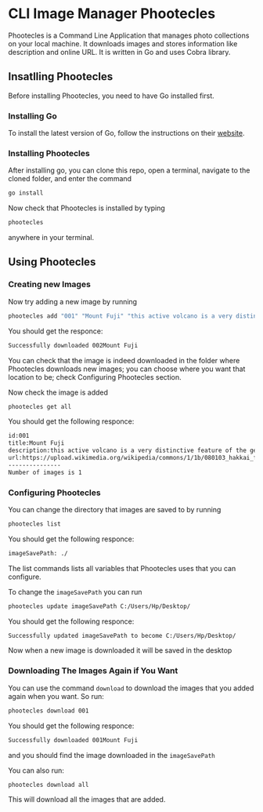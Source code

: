 # CLI Image Manager Phootecles

Phootecles is a Command Line Application that manages photo collections on your local machine. It downloads images and stores information like description and online URL. It is written in Go and uses Cobra library.

## Insatlling Phootecles

Before installing Phootecles, you need to have Go installed first.

### Installing Go

To install the latest version of Go, follow the instructions on their [website](https://golang.org/dl/).

### Installing Phootecles

After installing go, you can clone this repo, open a terminal, navigate to the cloned folder, and enter the command

```bash
go install
```

Now check that Phootecles is installed by typing

```bash
phootecles
```

anywhere in your terminal.

## Using Phootecles

### Creating new Images

Now try adding a new image by running

```bash
phootecles add "001" "Mount Fuji" "this active volcano is a very distinctive feature of the geography of Japan...." "https://upload.wikimedia.org/wikipedia/commons/1/1b/080103_hakkai_fuji.jpg"
```

You should get the responce:

```bash
Successfully downloaded 002Mount Fuji
```

You can check that the image is indeed downloaded in the folder where Phootecles downloads new images; you can choose where you want that location to be; check Configuring Phootecles section.

Now check the image is added

```bash
phootecles get all
```

You should get the following responce:

```bash
id:001
title:Mount Fuji
description:this active volcano is a very distinctive feature of the geography of Japan....
url:https://upload.wikimedia.org/wikipedia/commons/1/1b/080103_hakkai_fuji.jpg
---------------
Number of images is 1
```

### Configuring Phootecles

You can change the directory that images are saved to by running

```bash
phootecles list
```

You should get the following responce:

```bash
imageSavePath: ./
```

The list commands lists all variables that Phootecles uses that you can configure.

To change the `imageSavePath` you can run

```bash
phootecles update imageSavePath C:/Users/Hp/Desktop/
```

You should get the following responce:

```bash
Successfully updated imageSavePath to become C:/Users/Hp/Desktop/
```

Now when a new image is downloaded it will be saved in the desktop

### Downloading The Images Again if You Want

You can use the command `download` to download the images that you added again when you want. So run:

```bash
phootecles download 001
```

You should get the following responce:

```bash
Successfully downloaded 001Mount Fuji
```

and you should find the image downloaded in the `imageSavePath`

You can also run:

```bash
phootecles download all
```

This will download all the images that are added.
